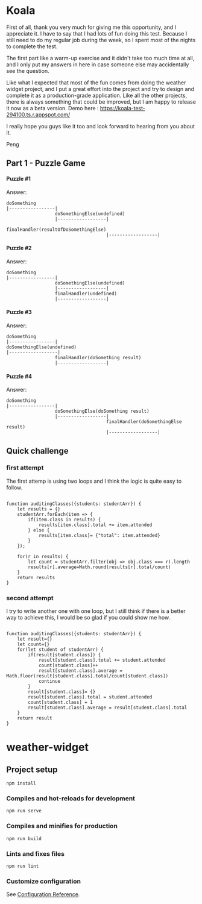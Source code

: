 # Koala 

First of all, thank you very much for giving me this opportunity, and I  appreciate it. I have to say that I had lots of fun doing this test. Because I still need to do my regular job during the week, so I spent most of the nights to complete the test. 

The first part like a warm-up exercise and it didn't take too much time at all, and I only put my answers in here in case someone else may accidentally see the question.  

Like what I expected that most of the fun comes from doing the weather widget project, and I put a great effort into the project and try to design and complete it as a production-grade application. Like all the other projects, there is always something that could be improved, but I am happy to release it now as a beta version. 
Demo here : https://koala-test-294100.ts.r.appspot.com/

I really hope you guys like it too and look forward to hearing from you about it.

Peng 


## Part 1 - Puzzle Game

#### Puzzle #1

Answer:

```
doSomething
|-----------------|
                  doSomethingElse(undefined)
                  |------------------|
                                     finalHandler(resultOfDoSomethingElse)
                                     |------------------|
```

#### Puzzle #2

Answer:

```
doSomething
|-----------------|
                  doSomethingElse(undefined)
                  |------------------|
                  finalHandler(undefined)
                  |------------------|
```

#### Puzzle #3

Answer:

```
doSomething
|-----------------|
doSomethingElse(undefined)
|------------------|
                  finalHandler(doSomething result)
                  |------------------|
```

#### Puzzle #4

Answer:

```
doSomething
|-----------------|
                  doSomethingElse(doSomething result)
                  |------------------|
                                     finalHandler(doSomethingElse result)
                                     |------------------|
```

## Quick challenge


### first attempt
The first attemp is using two loops and I think the logic is quite easy to follow.
```

function auditingClasses({students: studentArr}) {
    let results = {}
    studentArr.forEach(item => {
        if(item.class in results) {
            results[item.class].total += item.attended
        } else {
            results[item.class]= {"total": item.attended}
        }
    });

    for(r in results) {
        let count = studentArr.filter(obj => obj.class === r).length
        results[r].average=Math.round(results[r].total/count)
    }
    return results
}
```
### second attempt
I try to write another one with one loop, but I still think if there is a better way to achieve this, I would be so glad if you could show me how.
```

function auditingClasses({students: studentArr}) {
    let result={}
    let count={}
    for(let student of studentArr) {
        if(result[student.class]) {
            result[student.class].total += student.attended
            count[student.class]++
            result[student.class].average = Math.floor(result[student.class].total/count[student.class])
            continue
        }
        result[student.class]= {}
        result[student.class].total = student.attended
        count[student.class] = 1
        result[student.class].average = result[student.class].total
    }
    return result
}
```

# weather-widget














## Project setup
```
npm install
```

### Compiles and hot-reloads for development
```
npm run serve
```

### Compiles and minifies for production
```
npm run build
```

### Lints and fixes files
```
npm run lint
```

### Customize configuration
See [Configuration Reference](https://cli.vuejs.org/config/).

